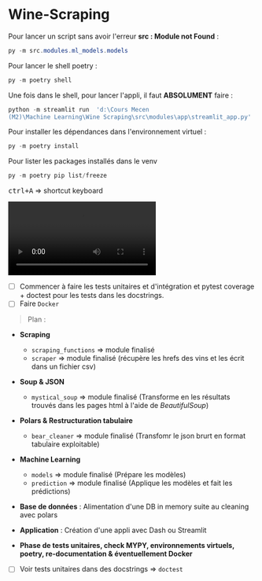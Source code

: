 # Wine-Scraping

Pour lancer un script sans avoir l'erreur **src : Module not Found** :

```powershell
py -m src.modules.ml_models.models
```

Pour lancer le shell poetry :

```powershell
py -m poetry shell
```

Une fois dans le shell, pour lancer l'appli, il faut **ABSOLUMENT** faire : 

```powershell
python -m streamlit run  'd:\Cours Mecen 
(M2)\Machine Learning\Wine Scraping\src\modules\app\streamlit_app.py'
```

Pour installer les dépendances dans l'environnement virtuel :

```powershell
py -m poetry install
```

Pour lister les packages installés dans le venv

```powershell
py -m poetry pip list/freeze
```

<kbd>ctrl+A</kbd> $\Rightarrow$ shortcut keyboard

![Alt Text](demo/streamlit_demo_p1.mp4)

- [ ] Commencer à faire les tests unitaires et d'intégration et pytest coverage + doctest pour les tests dans les docstrings.
- [ ] Faire `Docker`

> Plan :

- **Scraping**
    - `scraping_functions` $\Rightarrow$ module finalisé
    - `scraper` $\Rightarrow$ module finalisé (récupère les hrefs des vins et les écrit dans un fichier csv)

- **Soup & JSON**
    - `mystical_soup` $\Rightarrow$ module finalisé (Transforme en les résultats trouvés dans les pages html à l'aide de *BeautifulSoup*)

- **Polars & Restructuration tabulaire**
    - `bear_cleaner` $\Rightarrow$ module finalisé (Transfomr le json brurt en format tabulaire exploitable)

- **Machine Learning**
    - `models` $\Rightarrow$ module finalisé (Prépare les modèles)
    - `prediction` $\Rightarrow$ module finalisé (Applique les modèles et fait les prédictions)

- **Base de données** : Alimentation d'une DB in memory suite au cleaning avec polars

- **Application** : Création d'une appli avec Dash ou Streamlit

- **Phase de tests unitaires, check MYPY, environnements virtuels, poetry, re-documentation & éventuellement Docker**

- [ ] Voir tests unitaires dans des docstrings $\Rightarrow$ `doctest`